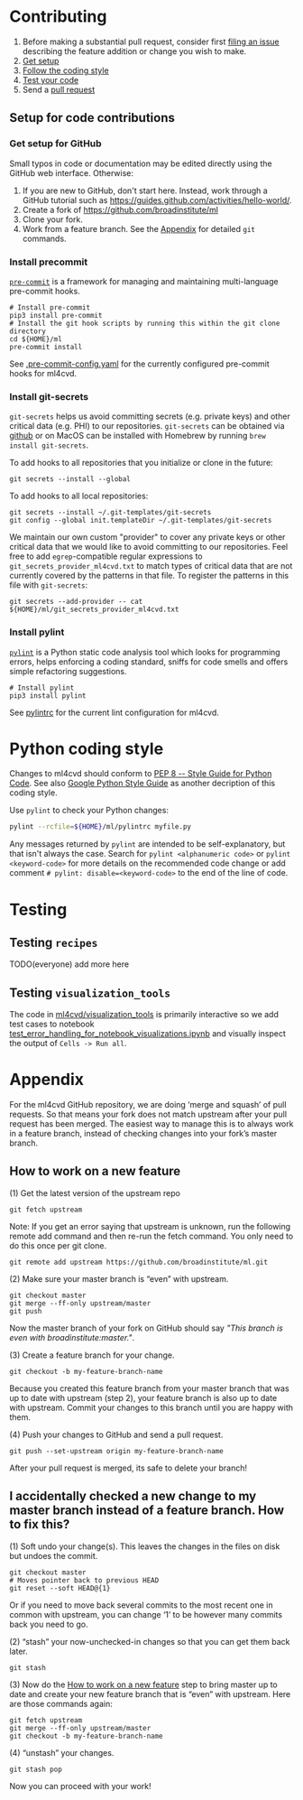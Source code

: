 # Contributing

1. Before making a substantial pull request, consider first [filing an issue](https://github.com/broadinstitute/ml/issues) describing the feature addition or change you wish to make.
1. [Get setup](#setup-for-code-contributions)
1. [Follow the coding style](#python-coding-style)
1. [Test your code](#testing)
1. Send a [pull request](https://github.com/broadinstitute/ml/pulls)

## Setup for code contributions

### Get setup for GitHub

Small typos in code or documentation may be edited directly using the GitHub web interface. Otherwise:

1. If you are new to GitHub, don't start here. Instead, work through a GitHub tutorial such as https://guides.github.com/activities/hello-world/.
1. Create a fork of https://github.com/broadinstitute/ml
1. Clone your fork.
1. Work from a feature branch. See the [Appendix](#appendix) for detailed `git` commands.

### Install precommit

[`pre-commit`](https://pre-commit.com/) is a framework for managing and maintaining multi-language pre-commit hooks.

```
# Install pre-commit
pip3 install pre-commit
# Install the git hook scripts by running this within the git clone directory
cd ${HOME}/ml
pre-commit install
```

See [.pre-commit-config.yaml](https://github.com/broadinstitute/ml/blob/master/.pre-commit-config.yaml) for the currently configured pre-commit hooks for ml4cvd.

### Install git-secrets

```git-secrets``` helps us avoid committing secrets (e.g. private keys) and other critical data (e.g. PHI) to our
repositories. ```git-secrets``` can be obtained via [github](https://github.com/awslabs/git-secrets) or on MacOS can be
installed with Homebrew by running ```brew install git-secrets```.

To add hooks to all repositories that you initialize or clone in the future:

```git secrets --install --global```

To add hooks to all local repositories:

```
git secrets --install ~/.git-templates/git-secrets
git config --global init.templateDir ~/.git-templates/git-secrets
```

We maintain our own custom "provider" to cover any private keys or other critical data that we would like to avoid
committing to our repositories. Feel free to add ```egrep```-compatible regular expressions to
```git_secrets_provider_ml4cvd.txt``` to match types of critical data that are not currently covered by the patterns in that
file. To register the patterns in this file with ```git-secrets```:

```
git secrets --add-provider -- cat ${HOME}/ml/git_secrets_provider_ml4cvd.txt
```

### Install pylint

[`pylint`](https://www.pylint.org/) is a Python static code analysis tool which looks for programming errors, helps enforcing a coding standard, sniffs for code smells and offers simple refactoring suggestions.

```
# Install pylint
pip3 install pylint
```

See [pylintrc](https://github.com/broadinstitute/ml/blob/master/pylintrc) for the current lint configuration for ml4cvd.

# Python coding style

Changes to ml4cvd should conform to [PEP 8 -- Style Guide for Python Code](https://www.python.org/dev/peps/pep-0008/). See also [Google Python Style Guide](https://github.com/google/styleguide/blob/gh-pages/pyguide.md) as another decription of this coding style.

Use `pylint` to check your Python changes:

```bash
pylint --rcfile=${HOME}/ml/pylintrc myfile.py
```

Any messages returned by `pylint` are intended to be self-explanatory, but that isn't always the case. Search for `pylint <alphanumeric code>` or `pylint <keyword-code>` for more details on the recommended code change or add comment `# pylint: disable=<keyword-code>` to the end of the line of code.

# Testing

## Testing `recipes`

TODO(everyone) add more here

## Testing `visualization_tools`

The code in [ml4cvd/visualization_tools](https://github.com/broadinstitute/ml/tree/master/ml4cvd/visualization_tools) is primarily interactive so we add test cases to notebook [test_error_handling_for_notebook_visualizations.ipynb](https://github.com/broadinstitute/ml/blob/master/notebooks/review_results/test_error_handling_for_notebook_visualizations.ipynb) and visually inspect the output of `Cells -> Run all`.

# Appendix

For the ml4cvd GitHub repository, we are doing ‘merge and squash’ of pull requests. So that means your fork does not match upstream after your pull request has been merged. The easiest way to manage this is to always work in a feature branch, instead of checking changes into your fork’s master branch.


## How to work on a new feature

(1) Get the latest version of the upstream repo

```
git fetch upstream
```

Note: If you get an error saying that upstream is unknown, run the following remote add command and then re-run the fetch command. You only need to do this once per git clone.

```
git remote add upstream https://github.com/broadinstitute/ml.git
```

(2) Make sure your master branch is “even” with upstream.

```
git checkout master
git merge --ff-only upstream/master
git push
```

Now the master branch of your fork on GitHub should say *"This branch is even with broadinstitute:master."*.


(3) Create a feature branch for your change.

```
git checkout -b my-feature-branch-name
```

Because you created this feature branch from your master branch that was up to date with upstream (step 2), your feature branch is also up to date with upstream. Commit your changes to this branch until you are happy with them.

(4) Push your changes to GitHub and send a pull request.

```
git push --set-upstream origin my-feature-branch-name
```

After your pull request is merged, its safe to delete your branch!

## I accidentally checked a new change to my master branch instead of a feature branch. How to fix this?

(1) Soft undo your change(s). This leaves the changes in the files on disk but undoes the commit.

```
git checkout master
# Moves pointer back to previous HEAD
git reset --soft HEAD@{1}
```

Or if you need to move back several commits to the most recent one in common with upstream, you can change ‘1’ to be however many commits back you need to go.

(2) “stash” your now-unchecked-in changes so that you can get them back later.

```
git stash
```

(3) Now do the [How to work on a new feature](#how-to-work-on-a-new-feature) step to bring master up to date and create your new feature branch that is “even” with upstream. Here are those commands again:

```
git fetch upstream
git merge --ff-only upstream/master
git checkout -b my-feature-branch-name
```

(4) “unstash” your changes.

```
git stash pop
```
Now you can proceed with your work!
